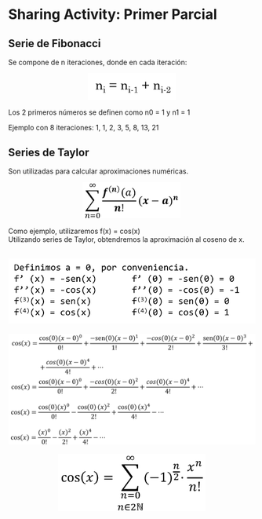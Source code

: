 <h1>Sharing Activity: Primer Parcial</h1>

<h2>Serie de Fibonacci</h2>
Se compone de n iteraciones, donde en cada iteración:<br>
<p style="text-align: center;">
	<img src="https://github.com/mfigueroa96/SharingActivitiesAA/blob/Parcial1/Parcial1/images/fibonacci_serie_def.png" width="180" />
</p>
Los 2 primeros números se definen como n0 = 1 y n1 = 1

Ejemplo con 8 iteraciones: 1, 1, 2, 3, 5, 8, 13, 21

<h2>Series de Taylor</h2>
Son utilizadas para calcular aproximaciones numéricas.<br>
<p style="text-align: center;">
	<img src="https://github.com/mfigueroa96/SharingActivitiesAA/blob/Parcial1/Parcial1/images/taylor_serie_def.png" width="200" />
</p>
Como ejemplo, utilizaremos f(x) = cos(x)<br>
Utilizando series de Taylor, obtendremos la aproximación al coseno de x.<br>
<br>
<p style="text-align: center;">
	<img src="https://github.com/mfigueroa96/SharingActivitiesAA/blob/Parcial1/Parcial1/images/cos_deriv_4.png" width="550" /><br><br>
	<img src="https://github.com/mfigueroa96/SharingActivitiesAA/blob/Parcial1/Parcial1/images/cosx_reduce.png" width="640" /><br><br>
	<img src="https://github.com/mfigueroa96/SharingActivitiesAA/blob/Parcial1/Parcial1/images/cosx_taylor.png" width="300" /><br>
</p>